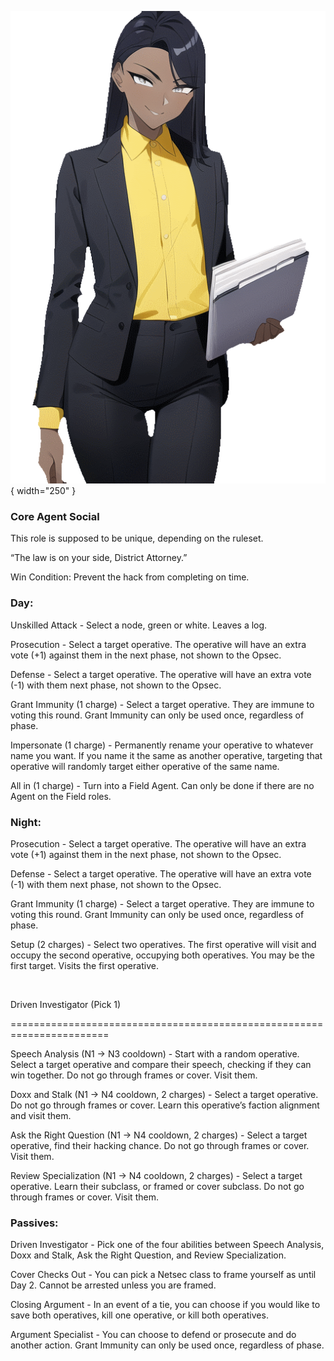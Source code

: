 ![districtattorney.png](Images/districtattorney.png){ width="250" }

### **Core Agent Social**

This role is supposed to be unique, depending on the ruleset.

“The law is on your side, District Attorney.”

Win Condition: Prevent the hack from completing on time.

### **Day:**

Unskilled Attack - Select a node, green or white. Leaves a log.

Prosecution - Select a target operative. The operative will have an extra vote (+1) against them in the next phase, not shown to the Opsec.

Defense - Select a target operative. The operative will have an extra vote (-1) with them next phase, not shown to the Opsec.

Grant Immunity (1 charge) - Select a target operative. They are immune to voting this round. Grant Immunity can only be used once, regardless of phase.

Impersonate (1 charge) - Permanently rename your operative to whatever name you want. If you name it the same as another operative, targeting that operative will randomly target either operative of the same name.

All in (1 charge) - Turn into a Field Agent. Can only be done if there are no Agent on the Field roles.

### **Night:**

Prosecution - Select a target operative. The operative will have an extra vote (+1) against them in the next phase, not shown to the Opsec.

Defense - Select a target operative. The operative will have an extra vote (-1) with them next phase, not shown to the Opsec.

Grant Immunity (1 charge) - Select a target operative. They are immune to voting this round. Grant Immunity can only be used once, regardless of phase.

Setup (2 charges) - Select two operatives. The first operative will visit and occupy the second operative, occupying both operatives. You may be the first target. Visits the first operative.

<br>

Driven Investigator (Pick 1)

=======================================================================

Speech Analysis (N1 -> N3 cooldown) - Start with a random operative. Select a target operative and compare their speech, checking if they can win together. Do not go through frames or cover. Visit them.

Doxx and Stalk (N1 -> N4 cooldown, 2 charges) - Select a target operative. Do not go through frames or cover. Learn this operative’s faction alignment and visit them.

Ask the Right Question (N1 -> N4 cooldown, 2 charges) - Select a target operative, find their hacking chance. Do not go through frames or cover. Visit them.

Review Specialization (N1 -> N4 cooldown, 2 charges) - Select a target operative. Learn their subclass, or framed or cover subclass. Do not go through frames or cover. Visit them.

### **Passives:**

Driven Investigator - Pick one of the four abilities between Speech Analysis, Doxx and Stalk, Ask the Right Question, and Review Specialization.

Cover Checks Out - You can pick a Netsec class to frame yourself as until Day 2. Cannot be arrested unless you are framed.

Closing Argument - In an event of a tie, you can choose if you would like to save both operatives, kill one operative, or kill both operatives.

Argument Specialist - You can choose to defend or prosecute and do another action. Grant Immunity can only be used once, regardless of phase.